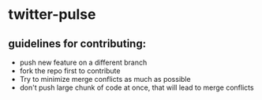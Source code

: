 # twitter-pulse

## guidelines for contributing:
  - push new feature on a different branch
  - fork the repo first to contribute
  - Try to minimize merge conflicts as much as possible
  - don't push large chunk of code at once, that will lead to merge conflicts

